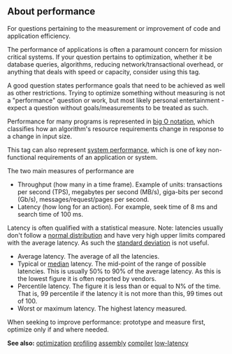 ## About performance

For questions pertaining to the measurement or improvement of code and application efficiency.

The performance of applications is often a paramount concern for mission critical systems. If your question pertains to optimization, whether it be database queries, algorithms, reducing network/transactional overhead, or anything that deals with speed or capacity, consider using this tag.

A good question states performance goals that need to be achieved as well as other restrictions. Trying to optimize something without measuring is not a "performance" question or work, but most likely personal entertainment - expect a question without goals/measurements to be treated as such.

Performance for many programs is represented in [big O notation](https://en.wikipedia.org/wiki/Big_O_notation), which classifies how an algorithm's resource requirements change in response to a change in input size.

This tag can also represent [system performance](http://en.wikipedia.org/wiki/Performance_tuning), which is one of key non-functional requirements of an application or system.

The two main measures of performance are

*   Throughput (how many in a time frame). Example of units: transactions per second (TPS), megabytes per second (MB/s), giga-bits per second (Gb/s), messages/request/pages per second.
*   Latency (how long for an action). For example, seek time of 8 ms and search time of 100 ms.

Latency is often qualified with a statistical measure. Note: latencies usually don't follow a [normal distribution](https://en.wikipedia.org/wiki/Normal_distribution) and have very high upper limits compared with the average latency. As such the [standard deviation](https://en.wikipedia.org/wiki/Standard_deviation) is not useful.

*   Average latency. The average of all the latencies.
*   Typical or [median](https://en.wikipedia.org/wiki/Median) latency. The mid-point of the range of possible latencies. This is usually 50% to 90% of the average latency. As this is the lowest figure it is often reported by vendors.
*   Percentile latency. The figure it is less than or equal to N% of the time. That is, 99 percentile if the latency it is not more than this, 99 times out of 100.
*   Worst or maximum latency. The highest latency measured.

When seeking to improve performance: prototype and measure first, optimize only if and where needed.

**See also:** [optimization](http://stackoverflow.com/questions/tagged/optimization "show questions tagged 'optimization'") [profiling](http://stackoverflow.com/questions/tagged/profiling "show questions tagged 'profiling'") [assembly](http://stackoverflow.com/questions/tagged/assembly "show questions tagged 'assembly'") [compiler](http://stackoverflow.com/questions/tagged/compiler "show questions tagged 'compiler'") [low-latency](http://stackoverflow.com/questions/tagged/low-latency "show questions tagged 'low-latency'")